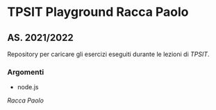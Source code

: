 # TPSIT Playground Racca Paolo

## AS. 2021/2022

Repository per caricare gli esercizi eseguiti durante le lezioni di _TPSIT_.

### Argomenti

- node.js

_Racca Paolo_
